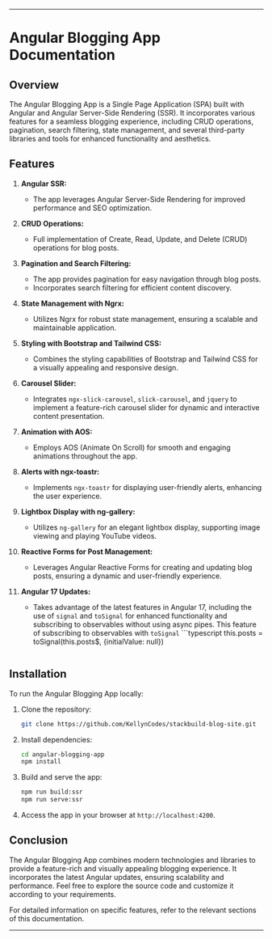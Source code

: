 
---

# Angular Blogging App Documentation

## Overview

The Angular Blogging App is a Single Page Application (SPA) built with Angular and Angular Server-Side Rendering (SSR). It incorporates various features for a seamless blogging experience, including CRUD operations, pagination, search filtering, state management, and several third-party libraries and tools for enhanced functionality and aesthetics.

## Features

1. **Angular SSR:**
   - The app leverages Angular Server-Side Rendering for improved performance and SEO optimization.

2. **CRUD Operations:**
   - Full implementation of Create, Read, Update, and Delete (CRUD) operations for blog posts.

3. **Pagination and Search Filtering:**
   - The app provides pagination for easy navigation through blog posts.
   - Incorporates search filtering for efficient content discovery.

4. **State Management with Ngrx:**
   - Utilizes Ngrx for robust state management, ensuring a scalable and maintainable application.

5. **Styling with Bootstrap and Tailwind CSS:**
   - Combines the styling capabilities of Bootstrap and Tailwind CSS for a visually appealing and responsive design.

6. **Carousel Slider:**
   - Integrates `ngx-slick-carousel`, `slick-carousel`, and `jquery` to implement a feature-rich carousel slider for dynamic and interactive content presentation.

7. **Animation with AOS:**
   - Employs AOS (Animate On Scroll) for smooth and engaging animations throughout the app.

8. **Alerts with ngx-toastr:**
   - Implements `ngx-toastr` for displaying user-friendly alerts, enhancing the user experience.

9. **Lightbox Display with ng-gallery:**
   - Utilizes `ng-gallery` for an elegant lightbox display, supporting image viewing and playing YouTube videos.

10. **Reactive Forms for Post Management:**
    - Leverages Angular Reactive Forms for creating and updating blog posts, ensuring a dynamic and user-friendly experience.

11. **Angular 17 Updates:**
    - Takes advantage of the latest features in Angular 17, including the use of `signal` and `toSignal` for enhanced functionality and subscribing to observables without using async pipes. This feature of subscribing to observables with `toSignal` ```typescript
    this.posts = toSignal(this.posts$, {initialValue: null})
    ``` makes it simple to use observable without having to make sure you unsubscribe from the observable when the component is terminated.

## Installation

To run the Angular Blogging App locally:

1. Clone the repository:

   ```bash
   git clone https://github.com/KellynCodes/stackbuild-blog-site.git
   ```

2. Install dependencies:

   ```bash
   cd angular-blogging-app
   npm install
   ```

3. Build and serve the app:

   ```bash
   npm run build:ssr
   npm run serve:ssr
   ```

4. Access the app in your browser at `http://localhost:4200`.

## Conclusion

The Angular Blogging App combines modern technologies and libraries to provide a feature-rich and visually appealing blogging experience. It incorporates the latest Angular updates, ensuring scalability and performance. Feel free to explore the source code and customize it according to your requirements.

For detailed information on specific features, refer to the relevant sections of this documentation.

---
